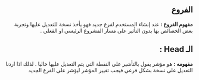 ﻿


<div dir = rtl > 

## الفروع 
**مفهوم الفروع :** عند إنشاء المستخدم لفرع جديد فهو يأخذ نسخة للتعديل عليها وتجربة بعض الخصائص بها بدون التأثير على مسار المشروع الرئيسي او الفعلي .

## الـ Head :

**مفهومه :** هو مؤشر يقول بالتأشير على النقطة التي يتم التعديل عليها حاليا . 
لذلك اذا اردنا التعديل على نسخة بشكل فرعي فيجب تغيير المؤشر ليؤشر على الفرع الجديد
</dir>


